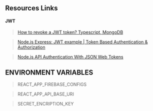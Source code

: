 ## Resources Links

#### JWT

> [How to revoke a JWT token? Typescript, MongoDB](https://levelup.gitconnected.com/how-to-revoke-a-jwt-token-typescript-mongodb-c88485681486)

> [Node.js Express: JWT example | Token Based Authentication & Authorization](https://www.c-sharpcorner.com/article/node-js-api-auth-with-jwt/)

> [Node.js API Authentication With JSON Web Tokens](https://www.bezkoder.com/node-js-jwt-authentication-mysql/)

## ENVIRONMENT VARIABLES

> REACT_APP_FIREBASE_CONFIGS

> REACT_APP_API_BASE_URI

> SECRET_ENCRIPTION_KEY
